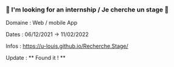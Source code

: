 ### :loudspeaker: I'm looking for an internship / Je cherche un stage :loudspeaker:

Domaine : Web / mobile App

Dates : 06/12/2021 -> 11/02/2022

Infos : https://u-louis.github.io/Recherche.Stage/

Update : ** Found it ! **
